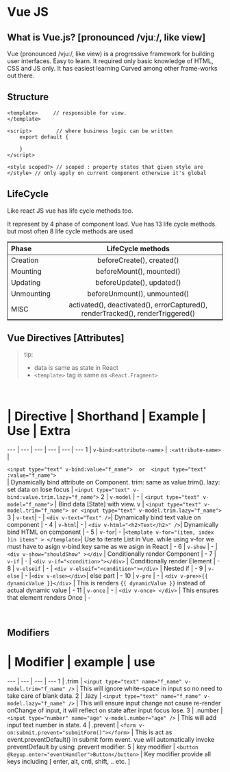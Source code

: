 # Vue JS

## What is Vue.js? [pronounced /vjuː/, like view]

Vue (pronounced /vjuː/, like view) is a progressive framework for building user interfaces. Easy to learn. It required only basic knowledge of HTML, CSS and JS only. It has easiest learning Curved among other frame-works out there.

## Structure 
```
<template>     // responsible for view.
</template>

<script>        // where business logic can be written
    export default {

    }
</script>

<style scoped?> // scoped : property states that given style are 
</style> // only apply on current component otherwise it's global

```
## LifeCycle
Like react JS vue has life cycle methods too.

It represent by 4 phase of component load. Vue has 13 life cycle methods. but most often 8 life cycle methods are used

<style>
    table {
        text-align: center;
        width: 100%;
        border: 1px solid;
    }

    th {
        text-align: center;
    }

    th:first-child {
        text-align: left;
    }



    td:first-child {
        text-align: left;
    }
</style>


Phase|LifeCycle methods
--- | --- 
Creation | beforeCreate(), created()
Mounting | beforeMount(), mounted()
Updating | beforeUpdate(), updated()
Unmounting | beforeUnmount(), unmounted()
MISC | activated(), deactivated(), errorCaptured(), renderTracked(), renderTriggered()


## Vue Directives [Attributes]

>  tip:  
> - data is same as state in React
> - `<template>` tag is same as `<React.Fragment>`

<br>

# | Directive | Shorthand | Example | Use | Extra
--- | --- | --- | --- | --- | --- 
1 | `v-bind:<attribute-name>` | `:<attribute-name>` | <div> `<input type="text" v-bind:value="f_name">  or  <input type="text" :value="f_name">`</div> | Dynamically bind attribute on Component. trim: same as value.trim(). lazy: set data on lose focus | `<input type="text" v-bind:value.trim.lazy="f_name">`
2 | `v-model` | - | `<input type="text" v-model="f_name">` | Bind data [State] with view. v  |  `<input type="text" v-model.trim="f_name"> or <input type="text" v-model.trim.lazy="f_name">`  
3 | `v-text`| - | `<div v-text="Text" />`| Dynamically bind text value on component | -
4 | `v-html`| - | `<div v-html="<h2>Text</h2>" />`| Dynamically bind HTML on component | -
5 | `v-for`| - |`<template v-for="(item, index )in items" > </template>`| Use to iterate List in Vue. while using v-for we must have to asign v-bind:key same as we asign in React | - 
6 | `v-show` | - | `<div v-show="shouldShow" ></div` | Conditionally render Component | -
7 | `v-if` | - | `<div v-if="<condition>"></div>` | Conditionally render Element | -
8 | `v-elseif` | - | `<div v-elseif="<condition>"></div>` | Nested if  | - 
9 | `v-else` | -  |`<div v-else></div>`| else part | -
10 | `v-pre` | - | `<div v-pre>>{{ dynamicValue }}</div>` | This is renders `{{ dynamicValue }}` instead of actual dynamic value | -
11 | `v-once` | - | `<div v-once> </div>` | This ensures that element renders Once | -
 
 </br>

## Modifiers

# | Modifier | example | use
--- | --- | --- | ---
1 | .trim | `<input type="text" name="f_name" v-model.trim="f_name" />` | This will ignore white-space in input so no need to take care of blank data.
2 | .lazy | `<input type="text" name="f_name" v-model.lazy="f_name" />` | This will ensure input change not cause re-render onChange of input, it will reflect on state after input focus lose.
3 | .number | `<input type="number" name="age" v-model.number="age" />` | This will add input text number in state.
4 | .prevent | `<form v-on:submit.prevent="submitForm()"></form>` | This is act as event.preventDefault() in submit form event. vue  will automatically invoke preventDefault by using .prevent modifier.
5 | key modifier | `<button @keyup.enter="eventHandler">Button</button>` | Key modifier provide all keys including [ enter, alt, cntl, shift, .. etc. ]